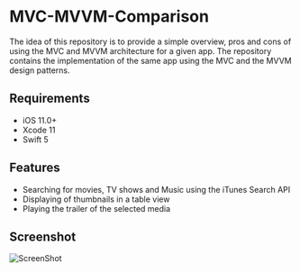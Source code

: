 # MVC-MVVM-Comparison
The idea of this repository is to provide a simple overview, pros and cons of using the MVC and MVVM architecture for a given app. The repository contains the implementation of the same app using the MVC and the MVVM design patterns.

## Requirements

- iOS 11.0+
- Xcode 11
- Swift 5

## Features

- Searching for movies, TV shows and Music using the iTunes Search API
- Displaying of thumbnails in a table view
- Playing the trailer of the selected media

## Screenshot

![ScreenShot](https://raw.github.com/{csongork91}/{MVC-MVVM-Comparison}/{master}/{Images/Screenshot1.png})
